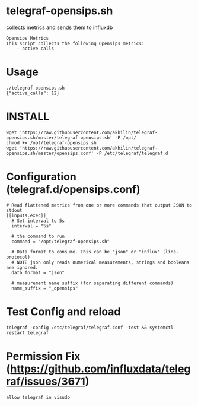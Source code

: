 # telegraf-opensips.sh
collects metrics and sends them to influxdb

```
Opensips Metrics
This script collects the following Opensips metrics:
    - active calls
```



# Usage

```
./telegraf-opensips.sh
{"active_calls": 12}   
```

# INSTALL

```
wget 'https://raw.githubusercontent.com/akhilin/telegraf-opensips.sh/master/telegraf-opensips.sh' -P /opt/
chmod +x /opt/telegraf-opensips.sh
wget 'https://raw.githubusercontent.com/akhilin/telegraf-opensips.sh/master/opensips.conf' -P /etc/telegraf/telegraf.d
```

# Configuration (telegraf.d/opensips.conf)

```
# Read flattened metrics from one or more commands that output JSON to stdout
[[inputs.exec]]
  # Set interval to 5s
  interval = "5s"

  # the command to run
  command = "/opt/telegraf-opensips.sh"

  # Data format to consume. This can be "json" or "influx" (line-protocol)
  # NOTE json only reads numerical measurements, strings and booleans are ignored.
  data_format = "json"

  # measurement name suffix (for separating different commands)
  name_suffix = "_opensips"
```

# Test Config and reload
```
telegraf -config /etc/telegraf/telegraf.conf -test && systemctl restart telegraf
```
# Permission Fix (https://github.com/influxdata/telegraf/issues/3671)
```
allow telegraf in visudo
```
